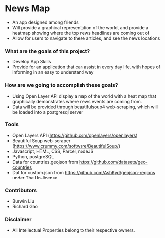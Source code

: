 # News Map
* An app designed among friends
* Will provide a graphical representation of the world, and provide a heatmap showing where the top news headlines are 
    coming out of
* Allow for users to navigate to these articles, and see the news locations

### What are the goals of this project?
* Develop App Skills
* Provide for an application that can assist in every day life, with hopes of informing in an easy to understand way

### How are we going to accomplish these goals?
* Using Open Layer API display a map of the world with a heat map that graphically demonstrates where news events are coming from.
* Data will be provided through beautifulsoup4 web-scraping, which will be loaded into a postgresql server

### Tools
* Open Layers API (https://github.com/openlayers/openlayers)
* Beautiful Soup web-scraper (https://www.crummy.com/software/BeautifulSoup/)
* Javascript, HTML, CSS, Parcel, nodeJS
* Python, postgreSQL
* Data for countries.geojson from https://github.com/datasets/geo-countries
* Dat for custom.json from https://github.com/AshKyd/geojson-regions under The Un-license

### Contributors
* Burwin Liu
* Richard Gao

### Disclaimer
* All Intellectual Properties belong to their respective owners.